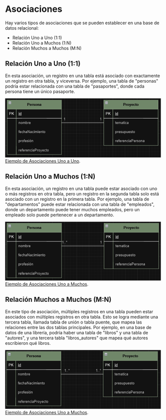 # Asociaciones
Hay varios tipos de asociaciones que se pueden establecer en una base de datos relacional:
- Relación Uno a Uno (1:1)
- Relación Uno a Muchos (1:N)
- Relación Muchos a Muchos (M:N)

## Relación Uno a Uno (1:1) 
En esta asociación, un registro en una tabla está asociado con exactamente un registro en otra tabla, y viceversa. Por ejemplo, una tabla de "personas" podría estar relacionada con una tabla de "pasaportes", donde cada persona tiene un único pasaporte.

![Diagrama](../img/Captura2.PNG)
[Ejemplo de Asociaciones Uno a Uno](../Asociaciones/asociacion1a1.sql).

## Relación Uno a Muchos (1:N)
En esta asociación, un registro en una tabla puede estar asociado con uno o más registros en otra tabla, pero un registro en la segunda tabla solo está asociado con un registro en la primera tabla. Por ejemplo, una tabla de "departamentos" puede estar relacionada con una tabla de "empleados", donde un departamento puede tener muchos empleados, pero un empleado solo puede pertenecer a un departamento.

![Diagrama](../img/Captura3.PNG)
[Ejemplo de Asociaciones Uno a Muchos](../Asociaciones/asociacion1aN.sql).

## Relación Muchos a Muchos (M:N)
En este tipo de asociación, múltiples registros en una tabla pueden estar asociados con múltiples registros en otra tabla. Esto se logra mediante una tercera tabla, llamada tabla de unión o tabla puente, que mapea las relaciones entre las dos tablas principales. Por ejemplo, en una base de datos de una librería, podría haber una tabla de "libros" y una tabla de "autores", y una tercera tabla "libros_autores" que mapea qué autores escribieron qué libros.

![Diagrama](../img/Captura4.PNG)
[Ejemplo de Asociaciones Uno a Muchos](../Asociaciones/asociacionNaN.sql).